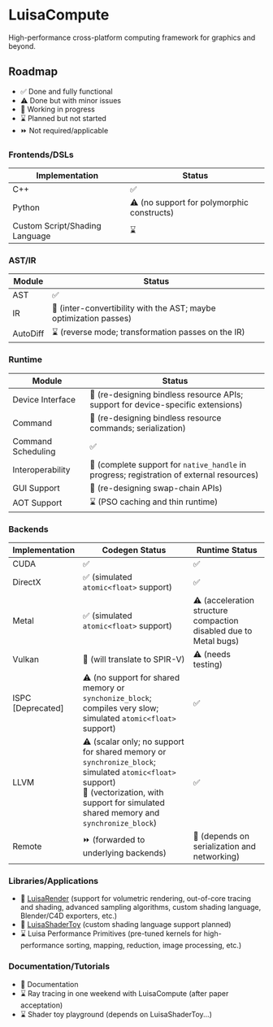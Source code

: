 # LuisaCompute

High-performance cross-platform computing framework for graphics and beyond.

## Roadmap

- ✅ Done and fully functional
- ⚠️ Done but with minor issues
- 🚧 Working in progress
- ⌛ Planned but not started
- ⏩ Not required/applicable

### Frontends/DSLs

| Implementation                 | Status                                     |
|--------------------------------|--------------------------------------------|
| C++                            | ✅                                          |
| Python                         | ⚠️ (no support for polymorphic constructs) |
| Custom Script/Shading Language | ⌛                                          |

### AST/IR

| Module   | Status                                                            |
|----------|-------------------------------------------------------------------|
| AST      | ✅                                                                 |
| IR       | 🚧 (inter-convertibility with the AST; maybe optimization passes) |
| AutoDiff | ⌛ (reverse mode; transformation passes on the IR)                 |

### Runtime

| Module             | Status                                                                                    |
|--------------------|-------------------------------------------------------------------------------------------|
| Device Interface   | 🚧 (re-designing bindless resource APIs; support for device-specific extensions)          |
| Command            | 🚧 (re-designing bindless resource commands; serialization)                               |
| Command Scheduling | ✅                                                                                         |
| Interoperability   | 🚧 (complete support for `native_handle` in progress; registration of external resources) |
| GUI Support        | 🚧 (re-designing swap-chain APIs)                                                         |
| AOT Support        | ⌛ (PSO caching and thin runtime)                                                          |

### Backends

| Implementation         | Codegen Status                                                                                                                                                                                     | Runtime Status                                                    |
|------------------------|----------------------------------------------------------------------------------------------------------------------------------------------------------------------------------------------------|-------------------------------------------------------------------|
| CUDA                   | ✅                                                                                                                                                                                                  | ✅                                                                 |
| DirectX                | ✅ (simulated `atomic<float>` support)                                                                                                                                                              | ✅                                                                 |
| Metal                  | ✅ (simulated `atomic<float>` support)                                                                                                                                                              | ⚠️ (acceleration structure compaction disabled due to Metal bugs) |
| Vulkan                 | 🚧 (will translate to SPIR-V)                                                                                                                                                                      | ⚠️ (needs testing)                                                |
| ISPC<br />[Deprecated] | ⚠️ (no support for shared memory or `synchonize_block`; compiles very slow; simulated `atomic<float>` support)                                                                                     | ✅                                                                 |
| LLVM                   | ⚠️ (scalar only; no support for shared memory or `synchronize_block`; simulated `atomic<float>` support)<br />🚧 (vectorization, with support for simulated shared memory and `synchronize_block`) | ✅                                                                 |
| Remote                 | ⏩ (forwarded to underlying backends)                                                                                                                                                               | 🚧 (depends on serialization and networking)                      |

### Libraries/Applications

- 🚧 [LuisaRender](https://github.com/LuisaGroup/LuisaRender.git) (support for volumetric rendering, out-of-core tracing and shading, advanced sampling algorithms, custom shading language, Blender/C4D exporters, etc.)
- 🚧 [LuisaShaderToy](https://github.com/LuisaGroup/LuisaShaderToy.git) (custom shading language support planned)
- ⌛ Luisa Performance Primitives (pre-tuned kernels for high-performance sorting, mapping, reduction, image processing, etc.)

### Documentation/Tutorials

- 🚧 Documentation
- ⌛ Ray tracing in one weekend with LuisaCompute (after paper acceptation)
- ⌛ Shader toy playground (depends on LuisaShaderToy...)

